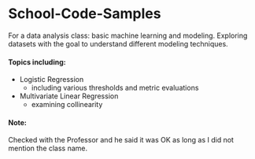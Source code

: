 # School-Code-Samples
For a data analysis class: basic machine learning and modeling.
Exploring datasets with the goal to understand different modeling techniques.

#### Topics including:
- Logistic Regression
  - including various thresholds and metric evaluations
- Multivariate Linear Regression
  - examining collinearity 

#### Note: 
Checked with the Professor and he said it was OK as long as I did not mention the class name.
